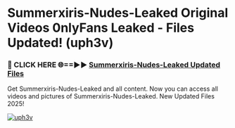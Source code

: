 # Summerxiris-Nudes-Leaked Original Videos 0nlyFans Leaked - Files Updated! (uph3v)

<h3>🔴 CLICK HERE 🌐==►► <a href="https://tinyurl.com/yc6ubb5a" rel="nofollow">Summerxiris-Nudes-Leaked Updated Files</a></h3>

Get Summerxiris-Nudes-Leaked and all content. Now you can access all videos and pictures of Summerxiris-Nudes-Leaked. New Updated Files 2025!

[![uph3v](https://i.imgur.com/7eu0CRL.gif)](https://tinyurl.com/yc6ubb5a)
